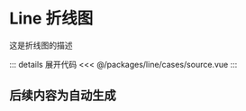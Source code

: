 <script setup>
import Source from './cases/source.vue'
</script>

# Line 折线图

这是折线图的描述

<Source />

::: details 展开代码
<<< @/packages/line/cases/source.vue
:::

## 后续内容为自动生成

<!--@include: ./api.md{2,}-->
